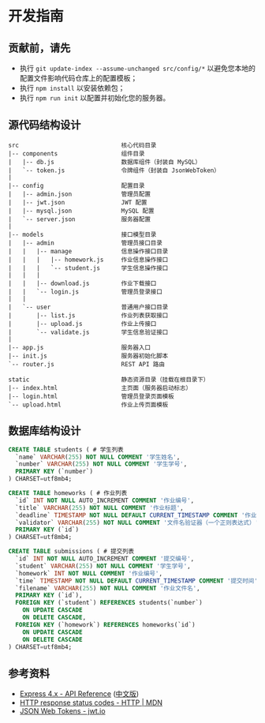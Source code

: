 # 开发指南

## 贡献前，请先

- 执行 `git update-index --assume-unchanged src/config/*` 以避免您本地的配置文件影响代码仓库上的配置模板；
- 执行 `npm install` 以安装依赖包；
- 执行 `npm run init` 以配置并初始化您的服务器。

## 源代码结构设计

```plain
src                             核心代码目录
|-- components                  组件目录
|   |-- db.js                   数据库组件（封装自 MySQL）
|   `-- token.js                令牌组件（封装自 JsonWebToken）
|
|-- config                      配置目录
|   |-- admin.json              管理员配置
|   |-- jwt.json                JWT 配置
|   |-- mysql.json              MySQL 配置
|   `-- server.json             服务器配置
|
|-- models                      接口模型目录
|   |-- admin                   管理员接口目录
|   |   |-- manage              信息操作接口目录
|   |   |   |-- homework.js     作业信息操作接口
|   |   |   `-- student.js      学生信息操作接口
|   |   |
|   |   |-- download.js         作业下载接口
|   |   `-- login.js            管理员登录接口
|   |
|   `-- user                    普通用户接口目录
|       |-- list.js             作业列表获取接口
|       |-- upload.js           作业上传接口
|       `-- validate.js         学生信息验证接口
|
|-- app.js                      服务器入口
|-- init.js                     服务器初始化脚本
`-- router.js                   REST API 路由

static                          静态资源目录（挂载在根目录下）
|-- index.html                  主页面（服务器启动标志）
|-- login.html                  管理员登录页面模板
`-- upload.html                 作业上传页面模板
```

## 数据库结构设计

```sql
CREATE TABLE students ( # 学生列表
  `name` VARCHAR(255) NOT NULL COMMENT '学生姓名',
  `number` VARCHAR(255) NOT NULL COMMENT '学生学号',
  PRIMARY KEY (`number`)
) CHARSET=utf8mb4;

CREATE TABLE homeworks ( # 作业列表
  `id` INT NOT NULL AUTO_INCREMENT COMMENT '作业编号',
  `title` VARCHAR(255) NOT NULL COMMENT '作业标题',
  `deadline` TIMESTAMP NOT NULL DEFAULT CURRENT_TIMESTAMP COMMENT '作业提交截止时间',
  `validator` VARCHAR(255) NOT NULL COMMENT '文件名验证器（一个正则表达式）',
  PRIMARY KEY (`id`)
) CHARSET=utf8mb4;

CREATE TABLE submissions ( # 提交列表
  `id` INT NOT NULL AUTO_INCREMENT COMMENT '提交编号',
  `student` VARCHAR(255) NOT NULL COMMENT '学生学号',
  `homework` INT NOT NULL COMMENT '作业编号',
  `time` TIMESTAMP NOT NULL DEFAULT CURRENT_TIMESTAMP COMMENT '提交时间',
  `filename` VARCHAR(255) NOT NULL COMMENT '作业文件名',
  PRIMARY KEY (`id`),
  FOREIGN KEY (`student`) REFERENCES students(`number`)
    ON UPDATE CASCADE
    ON DELETE CASCADE,
  FOREIGN KEY (`homework`) REFERENCES homeworks(`id`)
    ON UPDATE CASCADE
    ON DELETE CASCADE
) CHARSET=utf8mb4;
```

## 参考资料

- [Express 4.x - API Reference](https://expressjs.com/en/api.html) ([中文版](https://www.expressjs.com.cn/4x/api.html))
- [HTTP response status codes - HTTP | MDN](https://developer.mozilla.org/en-US/docs/Web/HTTP/Status)
- [JSON Web Tokens - jwt.io](https://jwt.io/)
